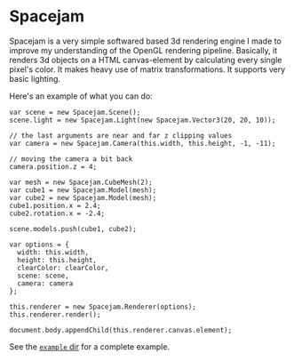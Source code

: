 Spacejam
========

Spacejam is a very simple softwared based 3d rendering engine I made to improve my understanding of the OpenGL rendering pipeline. Basically, it renders 3d objects on a HTML canvas-element by calculating every single pixel's color. It makes heavy use of matrix transformations. It supports very basic lighting.

Here's an example of what you can do:

    var scene = new Spacejam.Scene();
    scene.light = new Spacejam.Light(new Spacejam.Vector3(20, 20, 10));

    // the last arguments are near and far z clipping values
    var camera = new Spacejam.Camera(this.width, this.height, -1, -11);

    // moving the camera a bit back
    camera.position.z = 4;

    var mesh = new Spacejam.CubeMesh(2);
    var cube1 = new Spacejam.Model(mesh);
    var cube2 = new Spacejam.Model(mesh);
    cube1.position.x = 2.4;
    cube2.rotation.x = -2.4;

    scene.models.push(cube1, cube2);

    var options = {
      width: this.width,
      height: this.height,
      clearColor: clearColor,
      scene: scene,
      camera: camera
    };

    this.renderer = new Spacejam.Renderer(options);
    this.renderer.render();

    document.body.appendChild(this.renderer.canvas.element);

See the [`example` dir](https://github.com/rasmusrn/spacejam/tree/master/example) for a complete example.
